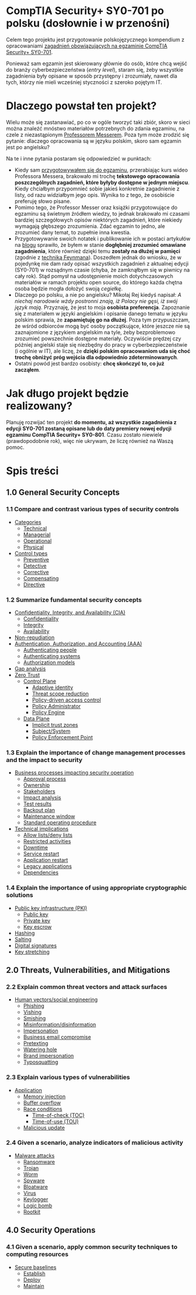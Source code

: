 # CompTIA Security+ SY0-701 po polsku (dosłownie i w przenośni)
Celem tego projektu jest przygotowanie polskojęzycznego kompendium z opracowaniami [zagadnień obowiązujących na egzaminie CompTIA Security+ SY0-701](https://github.com/mieczyk/comptia-security-plus-po-polsku/blob/main/SY0-701-Exam-Objectives.pdf). 

Ponieważ sam egzamin jest skierowany głównie do osób, które chcą wejść do branży cyberbezpieczeństwa (*entry level*), staram się, żeby wszystkie zagadnienia były opisane w sposób przystępny i zrozumiały, nawet dla tych, którzy nie mieli wcześniej styczności z szeroko pojętym IT.
# Dlaczego powstał ten projekt?
Wielu może się zastanawiać, po co w ogóle tworzyć taki zbiór, skoro w sieci można znaleźć mnóstwo materiałów potrzebnych do zdania egzaminu, na czele z niezastąpionym [Professorem Messerem](https://www.professormesser.com/security-plus/sy0-701/sy0-701-video/sy0-701-comptia-security-plus-course/). Poza tym może zrodzić się pytanie: dlaczego opracowania są w języku polskim, skoro sam egzamin jest po angielsku?

Na te i inne pytania postaram się odpowiedzieć w punktach:
- Kiedy sam [przygotowywałem się do egzaminu](https://vilya.pl/wrazenia-z-egzaminu-comptia-security-sy0-601-online/), przerabiając kurs wideo Professora Messera, brakowało mi trochę **tekstowego opracowania poszczególnych zagadnień, które byłyby dostępne w jednym miejscu**. Kiedy chciałbym przypomnieć sobie jakieś konkretnie zagadnienie z listy, od razu widziałbym jego opis. Wynika to z tego, że osobiście preferuję słowo pisane.
- Pomimo tego, że Professor Messer oraz książki przygotowujące do egzaminu są świetnym źródłem wiedzy, to jednak brakowało mi czasami bardziej szczegółowych opisów niektórych zagadnień, które niekiedy wymagają głębszego zrozumienia. Zdać egzamin to jedno, ale zrozumieć dany temat, to zupełnie inna kwestia.
- Przygotowywanie swoich notatek i publikowanie ich w postaci artykułów na [blogu](https://vilya.pl/tag/comptia/) sprawiło, że byłem w stanie **dogłębniej zrozumieć omawiane zagadnienia**, które również dzięki temu **zostały na dłużej w pamięci** (zgodnie z [techniką Feynmana](https://pl.wikipedia.org/wiki/Technika_Feynmana)). Doszedłem jednak do wniosku, że w pojedynkę nie dam rady opisać wszystkich zagadnień z aktualnej edycji (SY0-701) w rozsądnym czasie (chyba, że zamknąłbym się w piwnicy na cały rok). Stąd pomysł na udostępnienie moich dotychczasowych materiałów w ramach projektu open source, do którego każda chętna osoba będzie mogła dołożyć swoją *cegiełkę*.
- Dlaczego po polsku, a nie po angielsku? Mikołaj Rej kiedyś napisał: *A niechaj narodowie wżdy postronni znają, iż Polacy nie gęsi, iż swój język mają.* Przyznaję, że jest to moja **osobista preferencja**. Zapoznanie się z materiałem w języki angielskim i opisanie danego tematu w języku polskim sprawia, że **zapamiętuję go na dłużej**. Poza tym przypuszczam, że wśród odbiorców mogą być osoby początkujące, które jeszcze nie są zaznajomione z językiem angielskim na tyle, żeby bezproblemowo zrozumieć powszechnie dostępne materiały. Oczywiście prędzej czy później angielski staje się niezbędny do pracy w cyberbezpieczeństwie (i ogólnie w IT), ale liczę, że **dzięki polskim opracowaniom uda się choć trochę obniżyć próg wejścia dla odpowiednio zdeterminowanych**.
- Ostatni powód jest bardzo osobisty: **chcę skończyć to, co już zacząłem**.  
# Jak długo projekt będzie realizowany?
Planuję rozwijać ten projekt **do momentu, aż wszystkie zagadnienia z edycji SY0-701 zostaną opisane lub do daty premiery nowej edycji egzaminu CompTIA Security+ SY0-801**. Czasu zostało niewiele (prawdopodobnie rok), więc nie ukrywam, że liczę również na Waszą pomoc.
# Spis treści
## 1.0 General Security Concepts
### 1.1 Compare and contrast various types of security controls
- [Categories](1-general-security-concepts/1-1-security-controls.md#categories)
	- [Technical](1-general-security-concepts/1-1-security-controls.md#technical)
	- [Managerial](1-general-security-concepts/1-1-security-controls.md#managerial)
	- [Operational](1-general-security-concepts/1-1-security-controls.md#operational)
	- [Physical](1-general-security-concepts/1-1-security-controls.md#physical)
- [Control types](1-general-security-concepts/1-1-security-controls.md#control-types)
	- [Preventive](1-general-security-concepts/1-1-security-controls.md#preventive)
	- [Detective](1-general-security-concepts/1-1-security-controls.md#detective)
	- [Corrective](1-general-security-concepts/1-1-security-controls.md#corrective)
	- [Compensating](1-general-security-concepts/1-1-security-controls.md#compensating)
	- [Directive](1-general-security-concepts/1-1-security-controls.md#directive)
### 1.2 Summarize fundamental security concepts
- [Confidentiality, Integrity, and Availability (CIA)](1-general-security-concepts/1-2-fundamental-security-concepts.md#confidentiality-integrity-and-availability-cia)
	- [Confidentiality](1-general-security-concepts/1-2-fundamental-security-concepts.md#confidentiality)
	- [Integrity](1-general-security-concepts/1-2-fundamental-security-concepts.md#integrity)
	- [Availability](1-general-security-concepts/1-2-fundamental-security-concepts.md#availability)
- [Non-repudiation](1-general-security-concepts/1-2-fundamental-security-concepts.md#non-repudiation)
- [Authentication, Authorization, and Accounting (AAA)](1-general-security-concepts/1-2-fundamental-security-concepts.md#authentication-authorization-and-accounting-aaa)
	- [Authenticating people](1-general-security-concepts/1-2-fundamental-security-concepts.md#authenticating-people)
	- [Authenticating systems](1-general-security-concepts/1-2-fundamental-security-concepts.md#authenticating-systems)
	- [Authorization models](1-general-security-concepts/1-2-fundamental-security-concepts.md#authorization-models)
- [Gap analysis](1-general-security-concepts/1-2-fundamental-security-concepts.md#gap-analysis)
- [Zero Trust](1-general-security-concepts/1-2-fundamental-security-concepts.md#zero-trust)
	- [Control Plane](1-general-security-concepts/1-2-fundamental-security-concepts.md#control-plane)
		- [Adaptive identity](1-general-security-concepts/1-2-fundamental-security-concepts.md#adaptive-identity)
		- [Threat scope reduction](1-general-security-concepts/1-2-fundamental-security-concepts.md#threat-scope-reduction)
		- [Policy-driven access control](1-general-security-concepts/1-2-fundamental-security-concepts.md#policy-driven-access-control)
		- [Policy Administrator](1-general-security-concepts/1-2-fundamental-security-concepts.md#policy-administrator)
		- [Policy Engine](1-general-security-concepts/1-2-fundamental-security-concepts.md#policy-engine)
	- [Data Plane](1-general-security-concepts/1-2-fundamental-security-concepts.md#data-plane)
		- [Implicit trust zones](1-general-security-concepts/1-2-fundamental-security-concepts.md#implicit-trust-zones)
		- [Subject/System](1-general-security-concepts/1-2-fundamental-security-concepts.md#subjectsystem)
		- [Policy Enforcement Point](1-general-security-concepts/1-2-fundamental-security-concepts.md#policy-enforcement-point)
### 1.3 Explain the importance of change management processes and the impact to security
- [Business processes impacting security operation](1-general-security-concepts/1-3-change-management-processes.md#business-processes-impacting-security-operation)
	- [Approval process](1-general-security-concepts/1-3-change-management-processes.md#approval-process)
	- [Ownership](1-general-security-concepts/1-3-change-management-processes.md#ownership)
	- [Stakeholders](1-general-security-concepts/1-3-change-management-processes.md#stakeholders)
	- [Impact analysis](1-general-security-concepts/1-3-change-management-processes.md#impact-analysis)
	- [Test results](1-general-security-concepts/1-3-change-management-processes.md#test-results)
	- [Backout plan](1-general-security-concepts/1-3-change-management-processes.md#backout-plan)
	- [Maintenance window](1-general-security-concepts/1-3-change-management-processes.md#maintenance-window)
	- [Standard operating procedure](1-general-security-concepts/1-3-change-management-processes.md#standard-operating-procedure)
- [Technical implications](1-general-security-concepts/1-3-change-management-processes.md#technical-implications)
	- [Allow lists/deny lists](1-general-security-concepts/1-3-change-management-processes.md#allow-listsdeny-lists)
	- [Restricted activities](1-general-security-concepts/1-3-change-management-processes.md#restricted-activities)
	- [Downtime](1-general-security-concepts/1-3-change-management-processes.md#downtime)
	- [Service restart](1-general-security-concepts/1-3-change-management-processes.md#service-restart)
	- [Application restart](1-general-security-concepts/1-3-change-management-processes.md#application-restart)
	- [Legacy applications](1-general-security-concepts/1-3-change-management-processes.md#legacy-applications)
	- [Dependencies](1-general-security-concepts/1-3-change-management-processes.md#dependencies)
### 1.4 Explain the importance of using appropriate cryptographic solutions
- [Public key infrastructure (PKI)](1-general-security-concepts/1-4-cryptographic-solutions.md#public-key-infrastructure-pki)
	- [Public key](1-general-security-concepts/1-4-cryptographic-solutions.md#public-key)
	- [Private key](1-general-security-concepts/1-4-cryptographic-solutions.md#private-key)
	- [Key escrow](1-general-security-concepts/1-4-cryptographic-solutions.md#key-escrow)
- [Hashing](1-general-security-concepts/1-4-cryptographic-solutions.md#hashing)
- [Salting](1-general-security-concepts/1-4-cryptographic-solutions.md#salting)
- [Digital signatures](1-general-security-concepts/1-4-cryptographic-solutions.md#digital-signatures)
- [Key stretching](1-general-security-concepts/1-4-cryptographic-solutions.md#key-stretching)
## 2.0 Threats, Vulnerabilities, and Mitigations
### 2.2 Explain common threat vectors and attack surfaces
- [Human vectors/social engineering](2-threats-vulnerabilities-mitigations/2-2-threat-vectors-and-attack-surfaces.md#human-vectorssocial-engineering)
	- [Phishing](2-threats-vulnerabilities-mitigations/2-2-threat-vectors-and-attack-surfaces.md#phishing)
	- [Vishing](2-threats-vulnerabilities-mitigations/2-2-threat-vectors-and-attack-surfaces.md#vishing)
	- [Smishing](2-threats-vulnerabilities-mitigations/2-2-threat-vectors-and-attack-surfaces.md#smishing)
	- [Misinformation/disinformation](2-threats-vulnerabilities-mitigations/2-2-threat-vectors-and-attack-surfaces.md#misinformationdisinformation)
	- [Impersonation](2-threats-vulnerabilities-mitigations/2-2-threat-vectors-and-attack-surfaces.md#impersonation)
	- [Business email compromise](2-threats-vulnerabilities-mitigations/2-2-threat-vectors-and-attack-surfaces.md#business-email-compromise)
	- [Pretexting](2-threats-vulnerabilities-mitigations/2-2-threat-vectors-and-attack-surfaces.md#pretexting)
	- [Watering hole](2-threats-vulnerabilities-mitigations/2-2-threat-vectors-and-attack-surfaces.md#watering-hole)
	- [Brand impersonation](2-threats-vulnerabilities-mitigations/2-2-threat-vectors-and-attack-surfaces.md#brand-impersonation)
	- [Typosquatting](2-threats-vulnerabilities-mitigations/2-2-threat-vectors-and-attack-surfaces.md#typosquatting)
### 2.3 Explain various types of vulnerabilities
- [Application](2-threats-vulnerabilities-mitigations/2-3-vulnerability-types.md#application)
	- [Memory injection](2-threats-vulnerabilities-mitigations/2-3-vulnerability-types.md#memory-injection)
	- [Buffer overflow](2-threats-vulnerabilities-mitigations/2-3-vulnerability-types.md#buffer-overflow)
	- [Race conditions](2-threats-vulnerabilities-mitigations/2-3-vulnerability-types.md#race-conditions)
		- [Time-of-check (TOC)](2-threats-vulnerabilities-mitigations/2-3-vulnerability-types.md#time-of-check-toc)
		- [Time-of-use (TOU)](2-threats-vulnerabilities-mitigations/2-3-vulnerability-types.md#time-of-use-tou)
	- [Malicious update](2-threats-vulnerabilities-mitigations/2-3-vulnerability-types.md#malicious-update)
### 2.4 Given a scenario, analyze indicators of malicious activity
- [Malware attacks](2-threats-vulnerabilities-mitigations/2-4-malicious-activity-indicators.md#malware-attacks)
	- [Ransomware](2-threats-vulnerabilities-mitigations/2-4-malicious-activity-indicators.md#ransomware)
	- [Trojan](2-threats-vulnerabilities-mitigations/2-4-malicious-activity-indicators.md#trojan)
	- [Worm](2-threats-vulnerabilities-mitigations/2-4-malicious-activity-indicators.md#worm)
	- [Spyware](2-threats-vulnerabilities-mitigations/2-4-malicious-activity-indicators.md#spyware)
	- [Bloatware](2-threats-vulnerabilities-mitigations/2-4-malicious-activity-indicators.md#bloatware)
	- [Virus](2-threats-vulnerabilities-mitigations/2-4-malicious-activity-indicators.md#virus)
	- [Keylogger](2-threats-vulnerabilities-mitigations/2-4-malicious-activity-indicators.md#keylogger)
	- [Logic bomb](2-threats-vulnerabilities-mitigations/2-4-malicious-activity-indicators.md#logic-bomb)
	- [Rootkit](2-threats-vulnerabilities-mitigations/2-4-malicious-activity-indicators.md#rootkit)
## 4.0 Security Operations
### 4.1 Given a scenario, apply common security techniques to computing resources
- [Secure baselines](4-security-operations/4-1-common-security-techniques.md#secure-baselines)
	- [Establish](4-security-operations/4-1-common-security-techniques.md#establish)
	- [Deploy](4-security-operations/4-1-common-security-techniques.md#deploy)
	- [Maintain](4-security-operations/4-1-common-security-techniques.md#maintain)